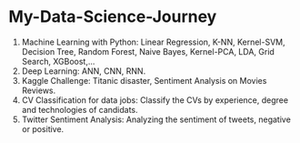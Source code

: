 # My-Data-Science-Journey
1. Machine Learning with Python: Linear Regression, K-NN, Kernel-SVM, Decision Tree, Random Forest, Naive Bayes, Kernel-PCA, LDA, Grid Search, XGBoost,...
2. Deep Learning: ANN, CNN, RNN.
3. Kaggle Challenge: Titanic disaster, Sentiment Analysis on Movies Reviews.
4. CV Classification for data jobs: Classify the CVs by experience, degree and technologies of candidats.
5. Twitter Sentiment Analysis: Analyzing the sentiment of tweets, negative or positive.

 
